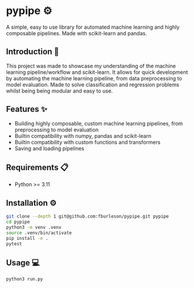 # pypipe :gear:
A simple, easy to use library for automated machine learning and highly composable pipelines. Made with scikit-learn and pandas.

## Introduction :book:
This project was made to showcase my understanding of the machine learning pipeline/workflow and scikit-learn. It allows for quick development by automating the machine learning pipeline, from data preprocessing to model evaluation. Made to solve classification and regression problems whilst being being modular and easy to use.

## Features :sparkles:
- Building highly composable, custom machine learning pipelines, from preprocessing to model evaluation
- Builtin compatibility with numpy, pandas and scikit-learn
- Builtin compatibility with custom functions and transformers
- Saving and loading pipelines

## Requirements :clipboard:
- Python >= 3.11

## Installation :gear:
```bash
git clone --depth 1 git@github.com:fburleson/pypipe.git pypipe
cd pypipe
python3 -m venv .venv
source .venv/bin/activate 
pip install -e .
pytest
```

## Usage :computer:
```bash
python3 run.py
```

